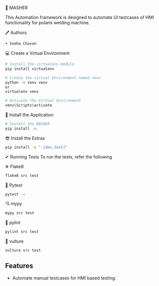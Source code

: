 🤺 MASHER

This Automation framework is designed to automate UI testcases of HMI functionality for polaris welding machine.

🖊️ Authors

	• Sneha Chavan



💻 Create a Virtual Environment

  ```bash
  # Install the virtualenv module
  pip install virtualenv

  # Create the virtual Environment named venv
  python -m venv venv
  or
  virtualenv venv

  # Activate the Virtual Environment
  venv\Scripts\activate
  ```


🚀 Install the Application
  ```bash
  # Install the MASHER
  pip install -e.
  ```

😎 Install the Extras

  ```bash
  pip install -e ".[dev,test]"
  ```
✔ Running Tests
To run the tests, refer the following

❄ Flake8

```bash
flake8 src test
```

🧪 Pytest
```bash
pytest -v
```

💘 mypy
```bash
mypy src test
```

🧹 pylint
```bash
pylint src test
```

🦅 vulture
```bash
vulture src test
```


## Features

- Automate manual testcases for HMI based testing.